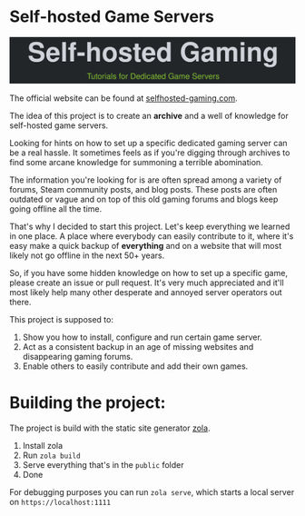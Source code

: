 # Self-hosted Game Servers

![Selfhosted-gaming](https://github.com/Nukesor/images/blob/master/selfhosted-gaming.png)

The official website can be found at [selfhosted-gaming.com](https://selfhosted-gaming.com).

The idea of this project is to create an **archive** and a well of knowledge for self-hosted game servers.

Looking for hints on how to set up a specific dedicated gaming server can be a real hassle.
It sometimes feels as if you're digging through archives to find some arcane knowledge for summoning a terrible abomination. 

The information you're looking for is are often spread among a variety of forums, Steam community posts, and blog posts.
These posts are often outdated or vague and on top of this old gaming forums and blogs keep going offline all the time.

That's why I decided to start this project.
Let's keep everything we learned in one place.
A place where everybody can easily contribute to it, where it's easy make a quick backup of **everything** and on a website that will most likely not go offline in the next 50+ years.

So, if you have some hidden knowledge on how to set up a specific game, please create an issue or pull request.
It's very much appreciated and it'll most likely help many other desperate and annoyed server operators out there.

This project is supposed to:

1. Show you how to install, configure and run certain game server.
2. Act as a consistent backup in an age of missing websites and disappearing gaming forums.
3. Enable others to easily contribute and add their own games.


# Building the project:

The project is build with the static site generator [zola](https://github.com/getzola/zola).

1. Install zola
2. Run `zola build`
4. Serve everything that's in the `public` folder
3. Done

For debugging purposes you can run `zola serve`, which starts a local server on `https://localhost:1111`
